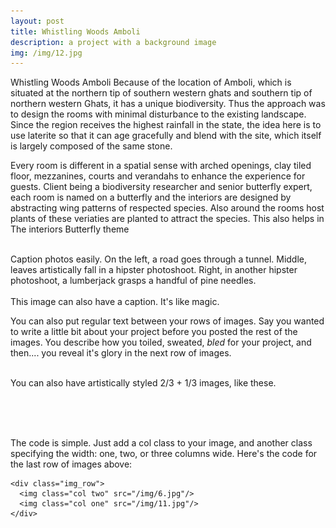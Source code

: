 ```yaml
---
layout: post
title: Whistling Woods Amboli
description: a project with a background image
img: /img/12.jpg
---
```


Whistling Woods Amboli
Because of the location of Amboli, which is situated at the northern tip of southern western ghats and southern tip of northern western Ghats, it has a unique biodiversity. Thus the approach was to design the rooms with minimal disturbance to the existing landscape.
Since the region receives the highest rainfall in the state, the idea here is to use laterite so that it can age gracefully and blend with the site, which itself is largely composed of the same stone.

 Every room is different in a spatial sense with arched openings, clay tiled floor, mezzanines, courts and verandahs to enhance the experience for guests.
Client being a biodiversity researcher and senior butterfly expert, each room is named on a butterfly and the interiors are designed by abstracting wing patterns of respected species. Also around the rooms host plants of these veriaties are planted to attract the species. This also helps in    
The interiors
Butterfly theme


<div class="img_row">
	<img class="col one" src="{{ site.baseurl }}/img/1.jpg" alt="" title="example image"/>
	<img class="col one" src="{{ site.baseurl }}/img/2.jpg" alt="" title="example image"/>
	<img class="col one" src="{{ site.baseurl }}/img/3.jpg" alt="" title="example image"/>
</div>
<div class="col three caption">
	Caption photos easily. On the left, a road goes through a tunnel. Middle, leaves artistically fall in a hipster photoshoot. Right, in another hipster photoshoot, a lumberjack grasps a handful of pine needles.
</div>
<div class="img_row">
	<img class="col three" src="{{ site.baseurl }}/img/5.jpg" alt="" title="example image"/>
</div>
<div class="col three caption">
	This image can also have a caption. It's like magic. 
</div>

You can also put regular text between your rows of images. Say you wanted to write a little bit about your project before you posted the rest of the images. You describe how you toiled, sweated, *bled* for your project, and then.... you reveal it's glory in the next row of images.


<div class="img_row">
	<img class="col two" src="{{ site.baseurl }}/img/6.jpg" alt="" title="example image"/>
	<img class="col one" src="{{ site.baseurl }}/img/11.jpg" alt="" title="example image"/>
</div>
<div class="col three caption">
	You can also have artistically styled 2/3 + 1/3 images, like these.
</div>


<br/><br/><br/>


The code is simple. Just add a col class to your image, and another class specifying the width: one, two, or three columns wide. Here's the code for the last row of images above: 

	<div class="img_row">
	  <img class="col two" src="/img/6.jpg"/>
	  <img class="col one" src="/img/11.jpg"/>
	</div>
